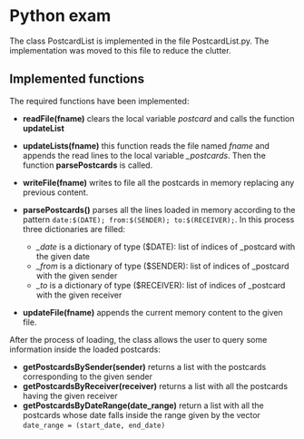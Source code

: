 # Python exam

The class PostcardList is implemented in the file PostcardList.py. The implementation was moved to this file to reduce the clutter.

## Implemented functions
The required functions have been implemented:

- **readFile(fname)** clears the local variable *postcard* and calls the function **updateList**
- **updateLists(fname)** this function reads the file named *fname* and appends the read lines to the local variable *_postcards*. Then the function **parsePostcards** is called.
- **writeFile(fname)** writes to file all the postcards in memory replacing any previous content.
- **parsePostcards()** parses all the lines loaded in memory according to the pattern `date:$(DATE); from:$(SENDER); to:$(RECEIVER);`. In this process three dictionaries are filled:
    
  - *_date* is a dictionary of type ($DATE): list of indices of _postcard with the given date
  - *_from* is a dictionary of type ($SENDER): list of indices of _postcard with the given sender
  - *_to* is a dictionary of type ($RECEIVER): list of indices of _postcard with the given receiver

- **updateFile(fname)** appends the current memory content to the given file.

After the process of loading, the class allows the user to query some information inside the loaded postcards:
 - **getPostcardsBySender(sender)** returns a list with the postcards corresponding to the given sender
 - **getPostcardsByReceiver(receiver)** returns a list with all the postcards having the given receiver
 - **getPostcardsByDateRange(date_range)** return a list with all the postcards whose date falls inside the range given by the vector `date_range = (start_date, end_date)` 
